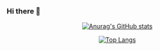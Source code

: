 ### Hi there 👋

[<div align=center>![Anurag's GitHub stats](https://github-readme-stats.vercel.app/api?username=Jerry-Liu-dot&theme=tokyonight)](https://github.com/anuraghazra/github-readme-stats)

<!--
[<div align=center>![Jerry Liu's wakatime stats](https://github-readme-stats.vercel.app/api/wakatime?username=Jerry_Liu_dot&theme=tokyonight&layout=compact)](https://github.com/anuraghazra/github-readme-stats)
-->

[<div align=center>![Top Langs](https://github-readme-stats.vercel.app/api/top-langs/?username=Jerry-Liu-dot&langs_count=8&theme=tokyonight)](https://github.com/anuraghazra/github-readme-stats)
  
<!--START_SECTION:waka-->
  
<!--END_SECTION:waka-->
  
<!--
[![willianrod's wakatime stats](https://github-readme-stats.vercel.app/api/wakatime?username=Jerry-Liu-dot&theme=tokyonight)](https://github.com/anuraghazra/github-readme-stats)

[![willianrod's wakatime stats](https://github-readme-stats.vercel.app/api/wakatime?username=Jerry-Liu-dot&theme=tokyonight)](https://github.com/anuraghazra/github-readme-stats)
-->
<!--
**Jerry-Liu-dot/Jerry-Liu-dot** is a ✨ _special_ ✨ repository because its `README.md` (this file) appears on your GitHub profile.

Here are some ideas to get you started:

- 🔭 I’m currently working on ...
- 🌱 I’m currently learning ...
- 👯 I’m looking to collaborate on ...
- 🤔 I’m looking for help with ...
- 💬 Ask me about ...
- 📫 How to reach me: ...
- 😄 Pronouns: ...
- ⚡ Fun fact: ...
-->
